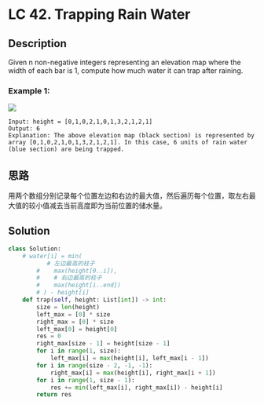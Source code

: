 # LC 42. Trapping Rain Water

## Description
Given n non-negative integers representing an elevation map where the width of each bar is 1, compute how much water it can trap after raining.

 

### Example 1:
<img src = "https://assets.leetcode.com/uploads/2018/10/22/rainwatertrap.png">

```
Input: height = [0,1,0,2,1,0,1,3,2,1,2,1]
Output: 6
Explanation: The above elevation map (black section) is represented by array [0,1,0,2,1,0,1,3,2,1,2,1]. In this case, 6 units of rain water (blue section) are being trapped.
```

## 思路
用两个数组分别记录每个位置左边和右边的最大值，然后遍历每个位置，取左右最大值的较小值减去当前高度即为当前位置的储水量。

## Solution
```py
class Solution:
    # water[i] = min(
           # 左边最高的柱子
        #    max(height[0..i]),
        #    # 右边最高的柱子
        #    max(height[i..end])
        # ) - height[i]
    def trap(self, height: List[int]) -> int:
        size = len(height)
        left_max = [0] * size
        right_max = [0] * size
        left_max[0] = height[0]
        res = 0
        right_max[size - 1] = height[size - 1]
        for i in range(1, size):
            left_max[i] = max(height[i], left_max[i - 1])
        for i in range(size - 2, -1, -1):
            right_max[i] = max(height[i], right_max[i + 1])
        for i in range(1, size - 1):
            res += min(left_max[i], right_max[i]) - height[i]
        return res
```
